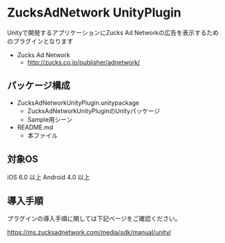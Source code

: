 ZucksAdNetwork UnityPlugin
=========================

Unityで開発するアプリケーションにZucks Ad Networkの広告を表示するためのプラグインとなります

* Zucks Ad Network
  * http://zucks.co.jp/publisher/adnetwork/

## パッケージ構成

* ZucksAdNetworkUnityPlugin.unitypackage
  * ZucksAdNetworkUnityPluginのUnityパッケージ
  * Sample用シーン
* README.md
  * 本ファイル

## 対象OS

iOS 6.0 以上
Android 4.0 以上

## 導入手順

プラグインの導入手順に関しては下記ページをご確認ください。

https://ms.zucksadnetwork.com/media/sdk/manual/unity/
